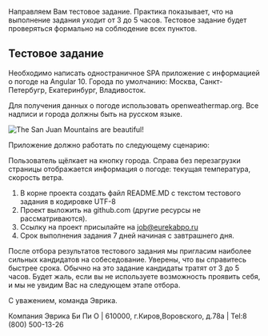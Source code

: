 Направляем Вам тестовое задание. Практика показывает, что на выполнение задания уходит от 3 до 5 часов. Тестовое задание будет проверяться формально на соблюдение всех пунктов.

## Тестовое задание

Необходимо написать одностраничное SPA приложение с информацией о погоде на Angular 10.
Города по умолчанию: Москва, Санкт-Петербугр, Екатеринбург, Владивосток.

Для получения данных о погоде использовать openweathermap.org. Все надписи и города должны быть на русском языке.

![The San Juan Mountains are beautiful!]( https://media.tproger.ru/uploads/2017/04/Final.png )

Приложение должно работать по следующему сценарию:

Пользователь щёлкает на кнопку города. Справа без перезагрузки страницы отображается информация о погоде: текущая температура, скорость ветра.

1. В корне проекта создать файл README.MD с текстом тестового задания в кодировке UTF-8
2. Проект выложить на github.com (другие ресурсы не рассматриваются).
3. Ссылку на проект присылайте на job@eurekabpo.ru
4. Срок выполнения задания 7 дней начиная с завтрашнего дня.

После отбора результатов тестового задания мы пригласим наиболее сильных кандидатов на собеседование.
Уверены, что вы справитесь быстрее срока. Обычно на это задание кандидаты тратят от 3 до 5 часов. Будет жаль, если вы не используете возможность проявить себя, и мы не увидим Вас на следующем этапе отбора.

 

С уважением, команда Эврика.

 

Компания Эврика Би Пи О | 610000, г.Киров,Воровского, д.78а | Tel:8 (800) 500-13-26